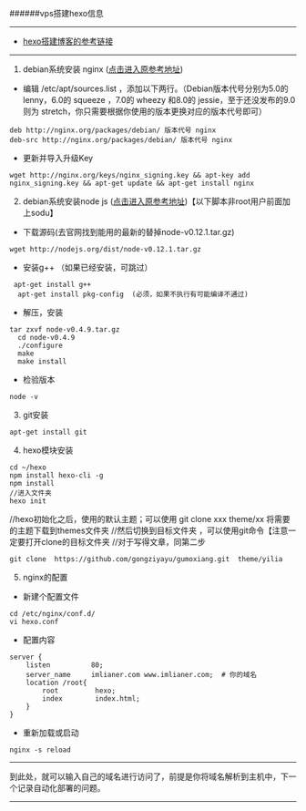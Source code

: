 ######vps搭建hexo信息

****
- <a href="http://www.cnblogs.com/lianer/p/5836194.html">hexo搭建博客的参考链接</a>
****

1. debian系统安装 nginx   (<a href="http://www.linuxidc.com/Linux/2017-03/141260.htm">点击进入原参考地址</a>)

 - 编辑 /etc/apt/sources.list ，添加以下两行。（Debian版本代号分别为5.0的 lenny，6.0的 squeeze ，7.0的 wheezy 和8.0的 jessie，至于还没发布的9.0则为 stretch，你只需要根据你使用的版本更换对应的版本代号即可）
```
deb http://nginx.org/packages/debian/ 版本代号 nginx
deb-src http://nginx.org/packages/debian/ 版本代号 nginx
```
 - 更新并导入升级Key
```
wget http://nginx.org/keys/nginx_signing.key && apt-key add nginx_signing.key && apt-get update && apt-get install nginx
```

2. debian系统安装node js (<a href="http://blog.csdn.net/ysynhtt/article/details/44594919">点击进入原参考地址</a>)【以下脚本非root用户前面加上sodu】
  - 下载源码(去官网找到能用的最新的替掉node-v0.12.1.tar.gz)
```
wget http://nodejs.org/dist/node-v0.12.1.tar.gz
```
 - 安装g++ （如果已经安装，可跳过）
```
 apt-get install g++
  apt-get install pkg-config  (必须，如果不执行有可能编译不通过)
```
 - 解压，安装
```
tar zxvf node-v0.4.9.tar.gz
  cd node-v0.4.9
  ./configure
  make 
  make install
```
 - 检验版本
```
node -v
```

3. git安装
```
apt-get install git
```

4. hexo模块安装
```
cd ~/hexo
npm install hexo-cli -g
npm install
//进入文件夹
hexo init
```
//hexo初始化之后，使用的默认主题；可以使用 git clone xxx  theme/xx  将需要的主题下载到themes文件夹
//然后切换到目标文件夹 ，可以使用git命令【注意一定要打开clone的目标文件夹
//对于写得文章，同第二步
```
git clone  https://github.com/gongziyayu/gumoxiang.git  theme/yilia
```

5. nginx的配置
  - 新建个配置文件
```
cd /etc/nginx/conf.d/
vi hexo.conf
```
  - 配置内容
```
server {
    listen          80;
    server_name     imlianer.com www.imlianer.com;  # 你的域名
    location /root{
        root         hexo;
        index        index.html;
    }
}
```
 - 重新加载或启动
```
nginx -s reload
```
****
到此处，就可以输入自己的域名进行访问了，前提是你将域名解析到主机中，下一个记录自动化部署的问题。
****



